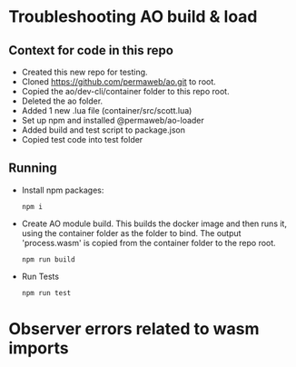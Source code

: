 # Troubleshooting AO build & load

## Context for code in this repo
 - Created this new repo for testing.
 - Cloned https://github.com/permaweb/ao.git to root.
 - Copied the ao/dev-cli/container folder to this repo root.
 - Deleted the ao folder.
 - Added 1 new .lua file (container/src/scott.lua)
 - Set up npm and installed @permaweb/ao-loader
 - Added build and test script to package.json
 - Copied test code into test folder

## Running
 - Install npm packages:
   ```
   npm i
   ```
 - Create AO module build. This builds the docker image and then runs it, using the container folder as the folder to bind. The output 'process.wasm' is copied from the container folder to the repo root.
   ```
   npm run build
   ```
 - Run Tests
   ```
   npm run test
   ```
# Observer errors related to wasm imports
